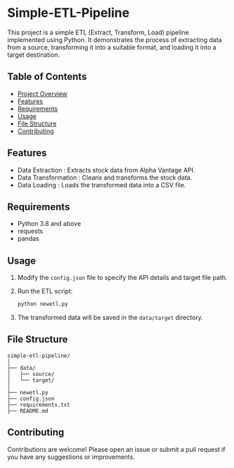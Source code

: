 # Simple-ETL-Pipeline
This project is a simple ETL (Extract, Transform, Load) pipeline implemented using Python. It demonstrates the process of extracting data from a source, transforming it into a suitable format, and loading it into a target destination.

## Table of Contents

- [Project Overview](#project-overview)
- [Features](#features)
- [Requirements](#requirements)
- [Usage](#usage)
- [File Structure](#file-structure)
- [Contributing](#contributing)

## Features

- Data Extraction : Extracts stock data from Alpha Vantage API.
- Data Transformation : Cleans and transforms the stock data.
- Data Loading : Loads the transformed data into a CSV file.

## Requirements

- Python 3.8 and above
- requests
- pandas


## Usage

1. Modify the `config.json` file to specify the API details and target file path.

2. Run the ETL script:

    ```bash
    python newetl.py
    ```

3. The transformed data will be saved in the `data/target` directory.


## File Structure

```plaintext
simple-etl-pipeline/
│
├── data/
│   ├── source/
│   └── target/
│
├── newetl.py
├── config.json
├── requirements.txt
├── README.md
```

## Contributing

Contributions are welcome! Please open an issue or submit a pull request if you have any suggestions or improvements.


